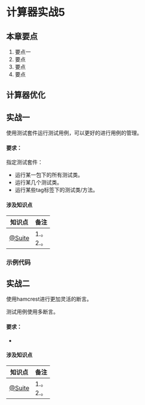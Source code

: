 # 计算器实战5

## 本章要点
1. 要点一
1. 要点
1. 要点
1. 要点




## 计算器优化


## 实战一

使用测试套件运行测试用例，可以更好的进行用例的管理。

#### 要求：

指定测试套件：

- 运行某一包下的所有测试类。
- 运行某几个测试类。
- 运行某些tag标签下的测试类/方法。



#### 涉及知识点

|知识点|备注|
|:-:| --- |
|[@Suite](/archives/junit07)| 1.。<br>2.。|


### 示例代码




## 实战二

使用hamcrest进行更加灵活的断言。

测试用例使用多断言。

#### 要求：

- 


#### 涉及知识点

|知识点|备注|
|:-:| --- |
|[@Suite](/archives/junit07)| 1.。<br>2.。|
